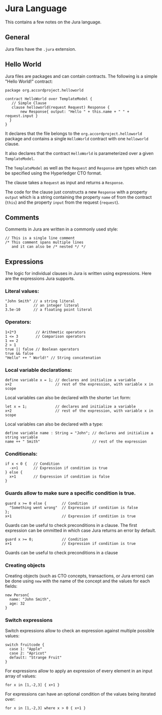 # Jura Language

This contains a few notes on the Jura language.

## General

Jura files have the `.jura` extension.

## Hello World

Jura files are packages and can contain contracts. The following is a
simple "Hello World!" contract:
```
package org.accordproject.helloworld

contract HelloWorld over TemplateModel {
   // Simple Clause
   clause helloworld(request Request) Response {
       new Response{ output: "Hello " + this.name + " " + request.input }
  }
}
```

It declares that the file belongs to the
`org.accordproject.helloworld` package and contains a single
`HelloWorld` contract with one `helloworld` clause.

It also declares that the contract `HelloWorld` is parameterized over
a given `TemplateModel`.

The `TemplateModel` as well as the `Request` and `Response` are types
which can be specified using the Hyperledger CTO format.

The clause takes a `Request` as input and returns a `Response`.

The code for the clause just constructs a new `Response` with a
property `output` which is a string containing the property `name` of
from the contract (`this`) and the property `input` from the request
(`request`).

## Comments

Comments in Jura are written in a commonly used style:

```
// This is a single line comment
/* This comment spans multiple lines
   and it can also be /* nested */ */
```

## Expressions

The logic for individual clauses in Jura is written using
expressions. Here are the expressions Jura supports.

### Literal values:

```
"John Smith" // a string literal
1            // an integer literal
3.5e-10      // a floating point literal
```

### Operators:
```
1+2*3         // Arithmetic operators
1 <= 3        // Comparison operators
1 == 2
2 > 1
true || false // Boolean operators
true && false
"Hello" ++ " World!" // String concatenation
```

### Local variable declarations:
```
define variable x = 1; // declares and initialize a variable
x+2                    // rest of the expression, with variable x in scope
```
Local variables can also be declared with the shorter `let` form:
```
let x = 1;             // declares and initialize a variable
x+2                    // rest of the expression, with variable x in scope
```
Local variables can also be declared with a type:
```
define variable name : String = "John"; // declares and initialize a string variable
name ++ " Smith"                        // rest of the expression
```

### Conditionals:
```
if x < 0 {   // Condition
  -x+1       // Expression if condition is true
} else {
  x+1        // Expression if condition is false
}
```

### Guards allow to make sure a specific condition is true.
```
guard x >= 0 else {       // Condition
  "Something went wrong"  // Expression if condition is false
};
x+1                       // Expression if condition is true
```
Guards can be useful to check preconditions in a clause. The first expression can be ommitted in which case Jura returns an error by default.
```
guard x >= 0;             // Condition
x+1                       // Expression if condition is true
```
Guards can be useful to check preconditions in a clause

### Creating objects

Creating objects (such as CTO concepts, transactions, or Jura errors)
can be done using `new` with the name of the concept and the values
for each fields:
```
new Person{
  name: "John Smith",
  age: 32
}
```

### Switch expressions

Switch expressions allow to check an expression against multiple
possible values:
```
switch fruitcode {
  case 1: "Apple"
  case 2: "Apricot"
  default: "Strange Fruit"
}
```

For expressions allow to apply an expression of every element in an input array of values:
```
for x in [1,-2,3] { x+1 }
```

For expressions can have an optional condition of the values being iterated over:
```
for x in [1,-2,3] where x > 0 { x+1 }
```
